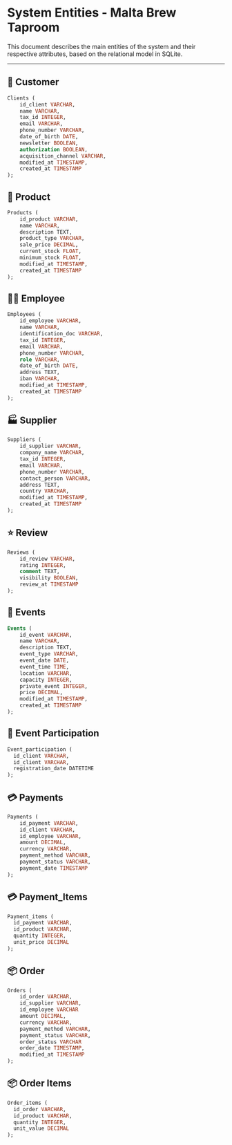 # System Entities - Malta Brew Taproom

This document describes the main entities of the system and their respective attributes, based on the relational model in SQLite.

---

## 📌 Customer

```sql
Clients (
    id_client VARCHAR,
    name VARCHAR,
    tax_id INTEGER,
    email VARCHAR,
    phone_number VARCHAR,
    date_of_birth DATE,
    newsletter BOOLEAN,
    authorization BOOLEAN,
    acquisition_channel VARCHAR,
    modified_at TIMESTAMP,
    created_at TIMESTAMP
);
```

## 🍺 Product

```sql
Products (
    id_product VARCHAR,
    name VARCHAR,
    description TEXT,
    product_type VARCHAR,
    sale_price DECIMAL,
    current_stock FLOAT,
    minimum_stock FLOAT,
    modified_at TIMESTAMP,
    created_at TIMESTAMP
);
```

## 👨‍🔧 Employee

```sql
Employees (
    id_employee VARCHAR,
    name VARCHAR,
    identification_doc VARCHAR,
    tax_id INTEGER,
    email VARCHAR,
    phone_number VARCHAR,
    role VARCHAR,
    date_of_birth DATE,
    address TEXT,
    iban VARCHAR,
    modified_at TIMESTAMP,
    created_at TIMESTAMP
);
```

## 🏭 Supplier

```sql
Suppliers (
    id_supplier VARCHAR,
    company_name VARCHAR,
    tax_id INTEGER,
    email VARCHAR,
    phone_number VARCHAR,
    contact_person VARCHAR,
    address TEXT,
    country VARCHAR,
    modified_at TIMESTAMP,
    created_at TIMESTAMP
);
```

## ⭐ Review

```sql
Reviews (
    id_review VARCHAR,
    rating INTEGER,
    comment TEXT,
    visibility BOOLEAN,
    review_at TIMESTAMP
);
```

## 🎉 Events

```sql
Events (
    id_event VARCHAR,
    name VARCHAR,
    description TEXT,
    event_type VARCHAR,
    event_date DATE,
    event_time TIME,
    location VARCHAR,
    capacity INTEGER,
    private_event INTEGER,
    price DECIMAL,
    modified_at TIMESTAMP,
    created_at TIMESTAMP
);
```

## 🎉 Event Participation

```sql
Event_participation (
  id_client VARCHAR,
  id_client VARCHAR,
  registration_date DATETIME
);
```

## 💳 Payments

```sql
Payments (
    id_payment VARCHAR,
    id_client VARCHAR,
    id_employee VARCHAR,
    amount DECIMAL,
    currency VARCHAR,
    payment_method VARCHAR,
    payment_status VARCHAR,
    payment_date TIMESTAMP
);
```

## 💳 Payment_Items

```sql
Payment_items (
  id_payment VARCHAR,
  id_product VARCHAR,
  quantity INTEGER,
  unit_price DECIMAL
);
```

## 📦 Order

```sql
Orders (
    id_order VARCHAR,
    id_supplier VARCHAR,
    id_employee VARCHAR
    amount DECIMAL,
    currency VARCHAR,
    payment_method VARCHAR,
    payment_status VARCHAR,
    order_status VARCHAR
    order_date TIMESTAMP,
    modified_at TIMESTAMP
);
```

## 📦 Order Items

```sql
Order_items (
  id_order VARCHAR,
  id_product VARCHAR,
  quantity INTEGER,
  unit_value DECIMAL
);
```
